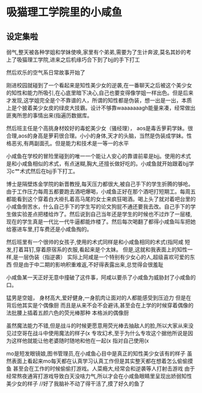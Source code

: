 # 吸猫理工学院里的小咸鱼

## 设定集啦


弱气,整天被各种学姐和学妹使唤,家里有个弟弟,需要为了生计奔波,莫名其妙的考上了吸猫理工学院,进来之后机缘巧合下到了bjj的手下打工

然后欢乐的空气系日常故事开始了

刚进校园就碰到了一个看起来是知性美少女的逆袭,在一番聊天之后被这个美少女的知性和能力所吸引,在心底里暗下决心,自己也要变得像学姐一样出色。但是后来才发现,这学姐完全是个不靠谱的人，所谓的知性都是伪装，想一出是一出，本质上是个披着美少女皮的绿皮大技霸。设计不够靠waaaaaaagh能量来凑，经常做出匪夷所思的事情出来(指遍历数据库。

然后班主任是个高挑身材姣好的毒蛇美少女（骚经理），
aos是毒舌萝莉学妹。很合理,aos的身高是萝莉很合理。小小的身体,天才的头脑，当然是伪装成学妹。性格恶劣,有两副面孔。但是能力和技术是一等一的水平

小咸鱼在学校的冒险里碰到的唯一一个能让人安心的靠谱前辈是bjj。使用的术式是和小咸鱼相似的术式，有点迷糊,胸大,还擅长做好吃的。小咸鱼就开始跟着bjj学习c艹术式然后在bjj手下打工。

博士是隔壁炼金学院的新晋教授,每天压力都很大,被自己手下的学生折腾的够呛。由于工作压力每周五都要跑去酒吧爆喝，小咸鱼正好在那个酒吧打短期工。每周五都能看到这个穿着白大褂扎着高马尾的女士来疯狂喝酒。喝上头了就对着吧台里的小咸鱼倒苦水，什么自己手下的学生写的论文狗屁不通还要我去改。自己手下的学生做实验差点把楼给炸了。然后说到自己当年还是学生的时候也不过炸了一层楼,现在的学生真是一代比一代牛逼都能炸楼了。然后每次喝翻了都得小咸鱼叫车把她给塞进车里,打车费还是小咸鱼掏的。

然后班里有一个很帅的女孩子,使用的术式同样是和小咸鱼相同的术式(指阿咸
短发,打着耳钉,穿着原宿系的衣服,看起来是个太妹。
但是,这就和我表面上的知性一样,是一层伪装（指逆袭）
实际上阿咸是一个特别有少女心的人,超级喜欢可爱的东西
但是由于中二期的影响积重难返,不好得表露出来,总觉得会很羞耻

小咸鱼某一天正好无意中撞破了这件事，阿咸以要杀了小咸鱼为威胁封了小咸鱼的口。



猛男是空姐，
身材高大,爱好健身,一身肌肉让面对的人都能感受到压迫力
但是在背后他其实是个偶像厨
而且是从来不会不会避讳,甚至会在上学的时候穿着偶像的法批腰上插着五颜六色的荧光棒那种
本格派的偶像厨

虽然魔法能力不错,但是战斗的时候更愿意用荧光棒去抽敌人的脸,所以大家从来没见过空哥在战斗中使用魔法的样子(x
专攻幻术,至于为什么专攻这个据他所说是因为这样他就能让他老婆随时随地和他在一起(x
指对自己使用(x



mo是短发眼镜娘,图书管理员,在小咸鱼心目中是真正的知性美少女该有的样子
虽然表面上看起来mo每天都在认真学习认真工作但是其实整天都在想着怎么偷偷摸鱼
甚至会在工作的时候偷偷打游戏。人菜瘾大,经常会和逆袭等人打射击游戏
由于经常熬夜通宵打游戏导致白天没啥力气,所以才会在小咸鱼眼睛里呈现出娇弱知性美少女的样子
//好了我脑补不动了得干活了,摸了好久的鱼了







